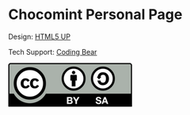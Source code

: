 # Chocomint Personal Page

Design: [HTML5 UP](https://html5up.net/)

Tech Support: [Coding Bear](https://codingbear.cf/)

![](https://github.com/ChocomintSSR/Chocomint_Personal_Page/blob/main/images/CC-BY-SA(02500088).png?raw=true)

